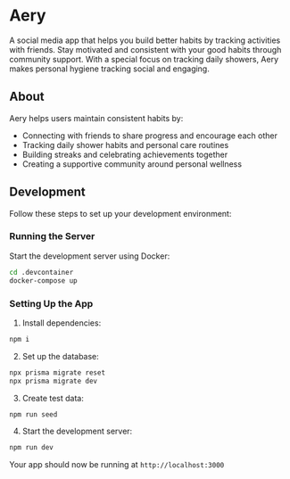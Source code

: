 # Aery

A social media app that helps you build better habits by tracking activities with friends. Stay motivated and consistent with your good habits through community support. With a special focus on tracking daily showers, Aery makes personal hygiene tracking social and engaging.

## About

Aery helps users maintain consistent habits by:
- Connecting with friends to share progress and encourage each other
- Tracking daily shower habits and personal care routines
- Building streaks and celebrating achievements together
- Creating a supportive community around personal wellness

## Development

Follow these steps to set up your development environment:

### Running the Server

Start the development server using Docker:

```bash
cd .devcontainer
docker-compose up
```

### Setting Up the App

1. Install dependencies:
```bash
npm i
```

2. Set up the database:
```bash
npx prisma migrate reset
npx prisma migrate dev
```

3. Create test data:
```bash
npm run seed
```

4. Start the development server:
```bash
npm run dev
```

Your app should now be running at `http://localhost:3000`
